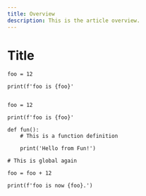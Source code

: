 ```yaml
---
title: Overview
description: This is the article overview.
---
```

# Title


```python{class="line-numbers"}
foo = 12

print(f'foo is {foo}'
```


<pre  class="line-numbers language-python" data-start="20" data-line-offset="21" data-line="24-27, 33">
<code>
foo = 12

print(f'foo is {foo}'

def fun():
    # This is a function definition

    print('Hello from Fun!')

# This is global again

foo = foo + 12

print(f'foo is now {foo}.')
</code>
</pre>
